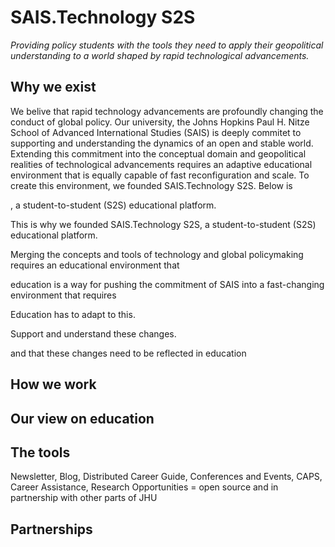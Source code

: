 # SAIS.Technology S2S

*Providing policy students with the tools they need to apply their geopolitical understanding to a world shaped by rapid technological advancements.*

## Why we exist

We belive that rapid technology advancements are profoundly changing the conduct of global policy. Our university, the Johns Hopkins Paul H. Nitze School of Advanced International Studies (SAIS) is deeply commitet to supporting and understanding the dynamics of an open and stable world. Extending this commitment into the conceptual domain and geopolitical realities of technological advancements requires an adaptive educational environment that is equally capable of fast reconfiguration and scale. To create this environment, we founded SAIS.Technology S2S. Below is 

, a student-to-student (S2S) educational platform. 


This is why we founded SAIS.Technology S2S, a student-to-student (S2S) educational platform. 


Merging the concepts and tools of technology and global policymaking requires an educational environment that 


education is a way for pushing the commitment of SAIS into a fast-changing environment that requires 


Education has to adapt to this. 

Support and understand these changes.

and that these changes need to be reflected in education 

## How we work

## Our view on education

## The tools

Newsletter, Blog, Distributed Career Guide, Conferences and Events, CAPS, Career Assistance, Research Opportunities = open source and in partnership with other parts of JHU

## Partnerships






